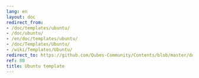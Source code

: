 ```yaml
---
lang: en
layout: doc
redirect_from:
- /doc/templates/ubuntu/
- /doc/ubuntu/
- /en/doc/templates/ubuntu/
- /doc/Templates/Ubuntu/
- /wiki/Templates/Ubuntu/
redirect_to: https://github.com/Qubes-Community/Contents/blob/master/docs/os/ubuntu.md
ref: 80
title: Ubuntu template
---
```

